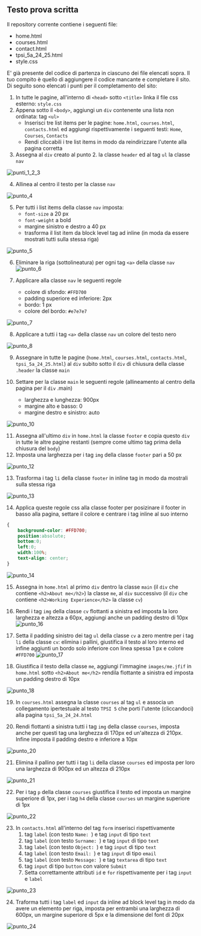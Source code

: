 ## Testo prova scritta
Il repository corrente contiene i seguenti file:

* home.html
* courses.html
* contact.html
* tpsi_5a_24_25.html
* style.css

E' già presente del codice di partenza in ciascuno dei file elencati sopra.
Il tuo compito è quello di aggiungere il codice mancante e completare il sito.
Di seguito sono elencati i punti per il completamento del sito:

1. In tutte le pagine, all'interno di `<head>` sotto `<title>` linka il file css esterno: `style.css`
2. Appena sotto il `<body>`, aggiungi un `div` contenente una lista non ordinata: tag `<ul>`
   * Inserisci tre list items per le pagine: `home.html`, `courses.html`, `contacts.html` ed aggiungi rispettivamente i seguenti testi: `Home`, `Courses`, `Contacts`
   * Rendi cliccabili i tre list items in modo da reindirizzare l'utente alla pagina corretta
3. Assegna al `div` creato al punto 2. la classe `header` ed al tag `ul` la classe `nav`

![punti_1_2_3](https://github.com/user-attachments/assets/6eb50cfd-5990-43c3-8b88-f7172ca083e9)

4. Allinea al centro il testo per la classe `nav`

![punto_4](https://github.com/user-attachments/assets/0210f162-6f34-42f6-84c1-69502734db52)

5. Per tutti i list items della classe `nav` imposta:
   * `font-size` a 20 px
   * `font-weight` a bold
   * margine sinistro e destro a 40 px
   * trasforma il list item da block level tag ad inline (in moda da essere mostrati tutti sulla stessa riga)

![punto_5](https://github.com/user-attachments/assets/a953b727-4696-4d18-bec3-a0f6f166b202)

6. Eliminare la riga (sottolineatura) per ogni tag `<a>` della classe `nav`
![punto_6](https://github.com/user-attachments/assets/d98eba33-38c9-4b1a-a6a4-b61fa732dd8b)

7. Applicare alla classe `nav` le seguenti regole
   * colore di sfondo: `#FFD700`
   * padding superiore ed inferiore: 2px
   * bordo: 1 px
   * colore del bordo: `#e7e7e7`

![punto_7](https://github.com/user-attachments/assets/f54e1c7d-2e75-4dc6-bd9c-12f8bee85cb8)

8. Applicare a tutti i tag `<a>` della classe `nav` un colore del testo nero

![punto_8](https://github.com/user-attachments/assets/212d9782-fa5b-4294-bc1f-e9dfeac32a6e)

9. Assegnare in tutte le pagine (`home.html`, `courses.html`, `contacts.html`, `tpsi_5a_24_25.html`) al `div` subito sotto il `div` di chiusura della classe `.header` la classe `main`

10. Settare per la classe `main` le seguenti regole (allineamento al centro della pagina per il `div` .main)
    * larghezza e lunghezza: 900px
    * margine alto e basso: 0
    * margine destro e sinistro: auto
      
![punto_10](https://github.com/user-attachments/assets/dd7e92c1-7274-4181-ace3-b7adad6d984c)

11. Assegna all'ultimo `div` in `home.html` la classe `footer` e copia questo `div` in tutte le altre pagine restanti (sempre come ultimo tag prima della chiusura del `body`)
12. Imposta una larghezza per i tag `img` della classe `footer` pari a 50 px

![punto_12](https://github.com/user-attachments/assets/b34a1d0e-2fbd-4564-ac69-961108ab637c)

13. Trasforma i tag `li` della classe `footer` in inline tag in modo da mostrali sulla stessa riga

![punto_13](https://github.com/user-attachments/assets/d0bca26c-ed00-471d-9b9b-247de923c029)

14. Applica queste regole css alla classe footer per posizinare il footer in basso alla pagina, settare il colore e centrare i tag inline al suo interno

```css
{
    background-color: #FFD700;
    position:absolute;
    bottom:0;
    left:0;
    width:100%;
    text-align: center;
}
```

![punto_14](https://github.com/user-attachments/assets/d367d436-a3c8-474d-8d7c-83b8f4de5776)

15. Assegna in `home.html` al primo `div` dentro la classe `main` (il `div` che contiene `<h2>About me</h2>`) la classe `me`, al `div` successivo (il `div` che contiene `<h2>Working Experience</h2>` la classe `cv`)
  
16. Rendi i tag `img` della classe `cv` flottanti a sinistra ed imposta la loro larghezza e altezza a 60px, aggiungi anche un padding destro di 10px
![punto_16](https://github.com/user-attachments/assets/71f906a8-c3ff-46b3-8cfd-93466d8f5b04)

17. Setta il padding sinistro dei tag `ul` della classe `cv` a zero mentre per i tag `li` della classe `cv`: elimina i pallini, giustifica il testo al loro interno ed infine aggiunti un bordo solo inferiore con linea spessa 1 px e colore `#FFD700`
![punto_17](https://github.com/user-attachments/assets/d4ddabe3-1fdc-4136-bb09-dbbf98ffa1c5)

18. Giustifica il testo della classe `me`, aggiungi l'immagine `images/me.jfif` in `home.html` sotto `<h2>About me</h2>` rendila flottante a sinistra ed imposta un padding destro di 10px

![punto_18](https://github.com/user-attachments/assets/b77001ee-42ca-4249-bb1a-bfa9aad61857)

19. In `courses.html` assegna la classe `courses` al tag `ul` e associa un collegamento ipertestuale al testo `TPSI 5` che porti l'utente (cliccandoci) alla pagina `tpsi_5a_24_24.html`

20. Rendi flottanti a sinistra tutti i tag `img` della classe `courses`, imposta anche per questi tag una larghezza di 170px ed un'altezza di 210px. Infine imposta il padding destro e inferiore a 10px

![punto_20](https://github.com/user-attachments/assets/71f323f5-be80-47cc-9cba-9815d5c18bdc)

21. Elimina il pallino per tutti i tag `li` della classe `courses` ed imposta per loro una larghezza di 900px ed un altezza di 210px

![punto_21](https://github.com/user-attachments/assets/9159338e-10bb-4df7-ae92-9136e1b56ee2)

22. Per i tag `p` della classe `courses` giustifica il testo ed imposta un margine superiore di 1px, per i tag `h4` della classe `courses` un margine superiore di 1px

![punto_22](https://github.com/user-attachments/assets/afd32c13-3625-4bef-9206-61f1beaed1e9)

23. In `contacts.html` all'interno del tag `form` inserisci rispettivamente
    1. tag `label` (con testo `Name: `) e tag `input` di tipo `text`
    2. tag `label` (con testo `Surname: `) e tag `input` di tipo `text`
    3. tag `label` (con testo `Object: `) e tag `input` di tipo `text`
    4. tag `label` (con testo `Email: `) e tag `input` di tipo `email`
    5. tag `label` (con testo `Message: `) e tag `textarea` di tipo `text`
    6. tag `input` di tipo `button` con valore `Submit`
    7. Setta correttamente attributi `id` e `for` rispettivamente per i tag `input` e `label`
       
![punto_23](https://github.com/user-attachments/assets/ba2df684-fb49-4e5f-83d5-c30150f2ac16)


24. Traforma tutti i tag `label` ed `input` da inline ad block level tag in modo da avere un elemento per riga, imposta per entrambi una larghezza di 600px, un margine superiore di 5px e la dimensione del font di 20px
    
![punto_24](https://github.com/user-attachments/assets/0064dc38-e99a-4a7f-9a11-274ae65c7203)

